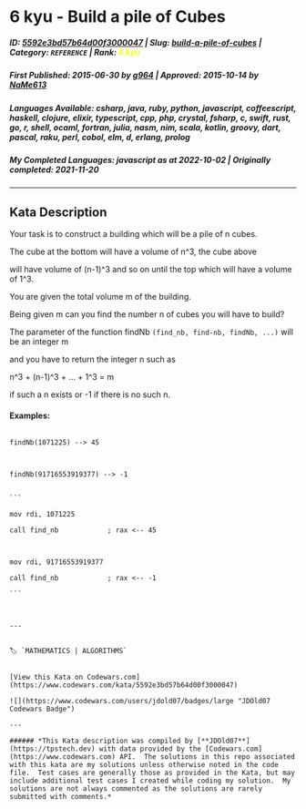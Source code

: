 # 6 kyu - Build a pile of Cubes

##### **ID**: [5592e3bd57b64d00f3000047](https://www.codewars.com/kata/5592e3bd57b64d00f3000047) | **Slug**: [build-a-pile-of-cubes](https://www.codewars.com/kata/5592e3bd57b64d00f3000047) | **Category**: `REFERENCE` | **Rank**: <span style="color:yellow">6 kyu</span>

##### **First Published**: 2015-06-30 ***by*** [g964](https://www.codewars.com/users/g964) | **Approved**: 2015-10-14 ***by*** [NaMe613](https://www.codewars.com/users/NaMe613)

##### **Languages Available**: csharp, java, ruby, python, javascript, coffeescript, haskell, clojure, elixir, typescript, cpp, php, crystal, fsharp, c, swift, rust, go, r, shell, ocaml, fortran, julia, nasm, nim, scala, kotlin, groovy, dart, pascal, raku, perl, cobol, elm, d, erlang, prolog

##### **My Completed Languages**: javascript ***as at*** 2022-10-02 | **Originally completed**: 2021-11-20

---

## Kata Description


Your task is to construct a building which will be a pile of n cubes.

The cube at the bottom will have a volume of n^3, the cube above 

will have  volume of (n-1)^3 and so on until the top which will have a volume of 1^3.



You are given the total volume m of the building.

Being given m can you find the number n of cubes you will have to build?



The parameter of the function findNb `(find_nb, find-nb, findNb, ...)` will be an integer m

and you have to return the integer n such as

n^3 + (n-1)^3 + ... + 1^3 = m

if such a n exists or -1 if there is no such n.



#### Examples:



```if-not:nasm

findNb(1071225) --> 45



findNb(91716553919377) --> -1

```



~~~if:nasm

```

mov rdi, 1071225

call find_nb            ; rax <-- 45

    

mov rdi, 91716553919377

call find_nb            ; rax <-- -1

```



---


🏷 `MATHEMATICS | ALGORITHMS`


[View this Kata on Codewars.com](https://www.codewars.com/kata/5592e3bd57b64d00f3000047)

![](https://www.codewars.com/users/jdold07/badges/large "JDOld07 Codewars Badge")

---

###### *This Kata description was compiled by [**JDOld07**](https://tpstech.dev) with data provided by the [Codewars.com](https://www.codewars.com) API.  The solutions in this repo associated with this kata are my solutions unless otherwise noted in the code file.  Test cases are generally those as provided in the Kata, but may include additional test cases I created while coding my solution.  My solutions are not always commented as the solutions are rarely submitted with comments.*
